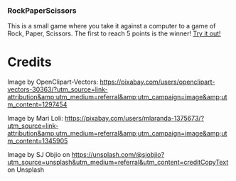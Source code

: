 ### RockPaperScissors
This is a small game where you take it against a computer to a game of Rock, Paper, Scissors. 
The first to reach 5 points is the winner!
[Try it out!](https://kessius00.github.io/RockPaperScissors/)

# Credits
Image by OpenClipart-Vectors: https://pixabay.com/users/openclipart-vectors-30363/?utm_source=link-attribution&amp;utm_medium=referral&amp;utm_campaign=image&amp;utm_content=1297454

Image by Mari Loli: https://pixabay.com/users/mlaranda-1375673/?utm_source=link-attribution&amp;utm_medium=referral&amp;utm_campaign=image&amp;utm_content=1345905 

Image by SJ Objio on https://unsplash.com/@sjobjio?utm_source=unsplash&utm_medium=referral&utm_content=creditCopyText on Unsplash
  
